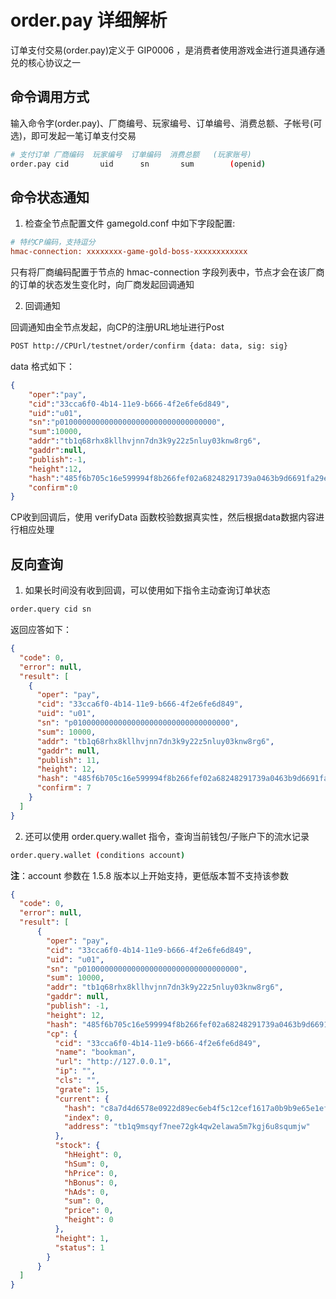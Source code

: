 # order.pay 详细解析

订单支付交易(order.pay)定义于 GIP0006 ，是消费者使用游戏金进行道具通存通兑的核心协议之一

## 命令调用方式

输入命令字(order.pay)、厂商编号、玩家编号、订单编号、消费总额、子帐号(可选)，即可发起一笔订单支付交易

```bash
# 支付订单 厂商编码  玩家编号  订单编码  消费总额   (玩家账号)
order.pay cid       uid      sn       sum        (openid)
```

## 命令状态通知

1. 检查全节点配置文件 gamegold.conf 中如下字段配置:

```ini
# 特约CP编码，支持逗分
hmac-connection: xxxxxxxx-game-gold-boss-xxxxxxxxxxxx
```

只有将厂商编码配置于节点的 hmac-connection 字段列表中，节点才会在该厂商的订单的状态发生变化时，向厂商发起回调通知

2. 回调通知

回调通知由全节点发起，向CP的注册URL地址进行Post

```bash
POST http://CPUrl/testnet/order/confirm {data: data, sig: sig}
```

data 格式如下：
```json
{
    "oper":"pay",                                                               //数据类型
    "cid":"33cca6f0-4b14-11e9-b666-4f2e6fe6d849",                               //CP编号
    "uid":"u01",                                                                //玩家编号
    "sn":"p01000000000000000000000000000000000",                                //订单流水号
    "sum":10000,                                                                //订单金额
    "addr":"tb1q68rhx8kllhvjnn7dn3k9y22z5nluy03knw8rg6",                        //用户认证地址
    "gaddr":null,                                                               //推荐人地址
    "publish":-1,                                                               //发行所在高度    
    "height":12,                                                                //确认所在高度
    "hash":"485f6b705c16e599994f8b266fef02a68248291739a0463b9d6691fa29efdc97",  //确认交易哈希
    "confirm":0                                                                 //确认数
}
```

CP收到回调后，使用 verifyData 函数校验数据真实性，然后根据data数据内容进行相应处理

## 反向查询

1. 如果长时间没有收到回调，可以使用如下指令主动查询订单状态

```bash
order.query cid sn
```

返回应答如下：
```json
{
  "code": 0,
  "error": null,
  "result": [
    {
      "oper": "pay",
      "cid": "33cca6f0-4b14-11e9-b666-4f2e6fe6d849",
      "uid": "u01",
      "sn": "p01000000000000000000000000000000000",
      "sum": 10000,
      "addr": "tb1q68rhx8kllhvjnn7dn3k9y22z5nluy03knw8rg6",
      "gaddr": null,
      "publish": 11,
      "height": 12,
      "hash": "485f6b705c16e599994f8b266fef02a68248291739a0463b9d6691fa29efdc97",
      "confirm": 7
    }
  ]
}
```

2. 还可以使用 order.query.wallet 指令，查询当前钱包/子账户下的流水记录

```bash
order.query.wallet (conditions account)
```

**注**：account 参数在 1.5.8 版本以上开始支持，更低版本暂不支持该参数

```json
{
  "code": 0,
  "error": null,
  "result": [
      {
        "oper": "pay",
        "cid": "33cca6f0-4b14-11e9-b666-4f2e6fe6d849",
        "uid": "u01",
        "sn": "p01000000000000000000000000000000000",
        "sum": 10000,
        "addr": "tb1q68rhx8kllhvjnn7dn3k9y22z5nluy03knw8rg6",
        "gaddr": null,
        "publish": -1,
        "height": 12,
        "hash": "485f6b705c16e599994f8b266fef02a68248291739a0463b9d6691fa29efdc97",
        "cp": {
          "cid": "33cca6f0-4b14-11e9-b666-4f2e6fe6d849",
          "name": "bookman",
          "url": "http://127.0.0.1",
          "ip": "",
          "cls": "",
          "grate": 15,
          "current": {
            "hash": "c8a7d4d6578e0922d89ec6eb4f5c12cef1617a0b9b9e65e1eff4c488e2082b45",
            "index": 0,
            "address": "tb1q9msqyf7nee72gk4qw2elawa5m7kgj6u8squmjw"
          },
          "stock": {
            "hHeight": 0,
            "hSum": 0,
            "hPrice": 0,
            "hBonus": 0,
            "hAds": 0,
            "sum": 0,
            "price": 0,
            "height": 0
          },
          "height": 1,
          "status": 1
        }
      }
  ]
}
```
